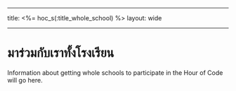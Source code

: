 * * *

title: <%= hoc_s(:title_whole_school) %> layout: wide

* * *

# มาร่วมกับเราทั้งโรงเรียน

Information about getting whole schools to participate in the Hour of Code will go here.
